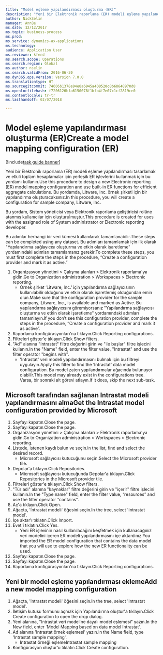 ```yaml
--- 
title: "Model eşleme yapılandırması oluşturma (ER)"
description: "Yeni bir Elektronik raporlama (ER) modeli eşleme yapılandırması tasarlamak ve etkili toplam hesaplamalar için yerleşik ER işlevlerini kullanmak için bu yordamı kullanın."
author: NickSelin
manager: AnnBe
ms.date: 12/12/2017
ms.topic: business-process
ms.prod: 
ms.service: dynamics-ax-applications
ms.technology: 
audience: Application User
ms.reviewer: kfend
ms.search.scope: Operations
ms.search.region: Global
ms.author: nselin
ms.search.validFrom: 2016-06-30
ms.dyn365.ops.version: Version 7.0.0
ms.translationtype: HT
ms.sourcegitcommit: 74606b1378e94e8a6945a408520c8b68648970d8
ms.openlocfilehash: f7206126bfa6150078f1bfb4f7e07c1cf2819ce0
ms.contentlocale: tr-tr
ms.lasthandoff: 02/07/2018

---
```

# <a name="create-a-model-mapping-configuration-er"></a><span data-ttu-id="d546f-103">Model eşleme yapılandırması oluşturma (ER)</span><span class="sxs-lookup"><span data-stu-id="d546f-103">Create a model mapping configuration (ER)</span></span>

[!include[task guide banner](../../includes/task-guide-banner.md)]

<span data-ttu-id="d546f-104">Yeni bir Elektronik raporlama (ER) modeli eşleme yapılandırması tasarlamak ve etkili toplam hesaplamalar için yerleşik ER işlevlerini kullanmak için bu yordamı kullanın.</span><span class="sxs-lookup"><span data-stu-id="d546f-104">Use this procedure to design a new Electronic reporting (ER) model mapping configuration and use built-in ER functions for efficient aggregate calculations.</span></span> <span data-ttu-id="d546f-105">Bu yordamda, Litware, Inc. örnek şirketi için bir yapılandırma oluşturacaksınız.</span><span class="sxs-lookup"><span data-stu-id="d546f-105">In this procedure, you will create a configuration for sample company, Litware, Inc.</span></span> 

<span data-ttu-id="d546f-106">Bu yordam, Sistem yöneticisi veya Elektronik raporlama geliştiricisi rolüne atanmış kullanıcılar için oluşturulmuştur.</span><span class="sxs-lookup"><span data-stu-id="d546f-106">This procedure is created for uses with the assigned role of System administrator or Electronic reporting developer.</span></span>

<span data-ttu-id="d546f-107">Bu adımlar herhangi bir veri kümesi kullanılarak tamamlanabilir.</span><span class="sxs-lookup"><span data-stu-id="d546f-107">These steps can be completed using any dataset.</span></span> <span data-ttu-id="d546f-108">Bu adımları tamamlamak için ilk olarak "Yapılandırma sağlayıcısı oluşturma ve etkin olarak işaretleme" yordamındaki adımları tamamlamanız gerekir.</span><span class="sxs-lookup"><span data-stu-id="d546f-108">To complete these steps, you must first complete the steps in the procedure, “Create a configuration provider and mark it as active.”</span></span>

1. <span data-ttu-id="d546f-109">Organizasyon yönetimi > Çalışma alanları > Elektronik raporlama'ya gidin.</span><span class="sxs-lookup"><span data-stu-id="d546f-109">Go to Organization administration > Workspaces > Electronic reporting.</span></span>
    * <span data-ttu-id="d546f-110">Örnek şirket ‘Litware, Inc.’ için yapılandırma sağlayıcısının kullanılabilir olduğunu ve etkin olarak işaretlemiş olduğundan emin olun.</span><span class="sxs-lookup"><span data-stu-id="d546f-110">Make sure that the configuration provider for the sample company, Litware, Inc., is available and marked as Active.</span></span> <span data-ttu-id="d546f-111">Bu yapılandırma sağlayıcısını göremiyorsanız "Yapılandırma sağlayıcısı oluşturma ve etkin olarak işaretleme" yordamındaki adımları tamamlayın.</span><span class="sxs-lookup"><span data-stu-id="d546f-111">If you don’t see this configuration provider, complete the steps in the procedure, “Create a configuration provider and mark it as active”.</span></span>  
2. <span data-ttu-id="d546f-112">Raporlama konfigürasyonları'na tıklayın.</span><span class="sxs-lookup"><span data-stu-id="d546f-112">Click Reporting configurations.</span></span>
3. <span data-ttu-id="d546f-113">Filtreleri göster'e tıklayın.</span><span class="sxs-lookup"><span data-stu-id="d546f-113">Click Show filters.</span></span>
4. <span data-ttu-id="d546f-114">"Ad" alanına "Intrastat" filtre değerini girin ve "ile başlar" filtre işlecini kullanın.</span><span class="sxs-lookup"><span data-stu-id="d546f-114">In the "Name" field, enter the filter value, "Intrastat" and use the filter operator "begins with".</span></span>
    * <span data-ttu-id="d546f-115">'Intrastat' veri modeli yapılandırmasını bulmak için bu filtreyi uygulayın.</span><span class="sxs-lookup"><span data-stu-id="d546f-115">Apply this filter to find the ‘Intrastat’ data model configuration.</span></span> <span data-ttu-id="d546f-116">Bu model zaten yapılandırmalar ağacında bulunuyor olabilir.</span><span class="sxs-lookup"><span data-stu-id="d546f-116">This model may already exist in the configurations tree.</span></span> <span data-ttu-id="d546f-117">Varsa, bir sonraki alt görevi atlayın.</span><span class="sxs-lookup"><span data-stu-id="d546f-117">If it does, skip the next sub-task.</span></span>   

## <a name="get-the-intrastat-model-configuration-provided-by-microsoft"></a><span data-ttu-id="d546f-118">Microsoft tarafından sağlanan Intrastat modeli yapılandırmasını alma</span><span class="sxs-lookup"><span data-stu-id="d546f-118">Get the Intrastat model configuration provided by Microsoft</span></span>
1. <span data-ttu-id="d546f-119">Sayfayı kapatın.</span><span class="sxs-lookup"><span data-stu-id="d546f-119">Close the page.</span></span>
2. <span data-ttu-id="d546f-120">Sayfayı kapatın.</span><span class="sxs-lookup"><span data-stu-id="d546f-120">Close the page.</span></span>
3. <span data-ttu-id="d546f-121">Organizasyon yönetimi > Çalışma alanları > Elektronik raporlama'ya gidin.</span><span class="sxs-lookup"><span data-stu-id="d546f-121">Go to Organization administration > Workspaces > Electronic reporting.</span></span>
4. <span data-ttu-id="d546f-122">Listede, istenen kaydı bulun ve seçin.</span><span class="sxs-lookup"><span data-stu-id="d546f-122">In the list, find and select the desired record.</span></span>
    * <span data-ttu-id="d546f-123">Microsoft sağlayıcısı kutucuğunu seçin.</span><span class="sxs-lookup"><span data-stu-id="d546f-123">Select the Microsoft provider tile.</span></span>  
5. <span data-ttu-id="d546f-124">Depolar'a tıklayın.</span><span class="sxs-lookup"><span data-stu-id="d546f-124">Click Repositories.</span></span>
    * <span data-ttu-id="d546f-125">Microsoft sağlayıcısı kutucuğunda Depolar'a tıklayın.</span><span class="sxs-lookup"><span data-stu-id="d546f-125">Click Repositories in the Microsoft provider tile.</span></span>  
6. <span data-ttu-id="d546f-126">Filtreleri göster'e tıklayın.</span><span class="sxs-lookup"><span data-stu-id="d546f-126">Click Show filters.</span></span>
7. <span data-ttu-id="d546f-127">"Tür adı" alanına "kaynaklar" filtre değerini girin ve "içerir" filtre işlecini kullanın.</span><span class="sxs-lookup"><span data-stu-id="d546f-127">In the "Type name" field, enter the filter value, “resources” and use the filter operator "contains".</span></span> 
8. <span data-ttu-id="d546f-128">Aç'a tıklayın.</span><span class="sxs-lookup"><span data-stu-id="d546f-128">Click Open.</span></span>
9. <span data-ttu-id="d546f-129">Ağaçta, 'Intrastat modeli' öğesini seçin.</span><span class="sxs-lookup"><span data-stu-id="d546f-129">In the tree, select 'Intrastat model'.</span></span>
10. <span data-ttu-id="d546f-130">İçe aktar'ı tıklatın.</span><span class="sxs-lookup"><span data-stu-id="d546f-130">Click Import.</span></span>
11. <span data-ttu-id="d546f-131">Evet'i tıklatın.</span><span class="sxs-lookup"><span data-stu-id="d546f-131">Click Yes.</span></span>
    * <span data-ttu-id="d546f-132">Yeni ER işlevinin nasıl kullanılacağını keşfetmek için kullanacağınız veri modelini içeren ER modeli yapılandırmasını içe aktardınız.</span><span class="sxs-lookup"><span data-stu-id="d546f-132">You imported the ER model configuration that contains the data model that you will use to explore how the new ER functionality can be used.</span></span>  
12. <span data-ttu-id="d546f-133">Sayfayı kapatın.</span><span class="sxs-lookup"><span data-stu-id="d546f-133">Close the page.</span></span>
13. <span data-ttu-id="d546f-134">Sayfayı kapatın.</span><span class="sxs-lookup"><span data-stu-id="d546f-134">Close the page.</span></span>
14. <span data-ttu-id="d546f-135">Raporlama konfigürasyonları'na tıklayın.</span><span class="sxs-lookup"><span data-stu-id="d546f-135">Click Reporting configurations.</span></span>

## <a name="add-a-new-model-mapping-configuration"></a><span data-ttu-id="d546f-136">Yeni bir model eşleme yapılandırması ekleme</span><span class="sxs-lookup"><span data-stu-id="d546f-136">Add a new model mapping configuration</span></span>
1. <span data-ttu-id="d546f-137">Ağaçta, 'Intrastat modeli' öğesini seçin.</span><span class="sxs-lookup"><span data-stu-id="d546f-137">In the tree, select 'Intrastat model'.</span></span>
2. <span data-ttu-id="d546f-138">İletişim kutusu formunu açmak için Yapılandırma oluştur'a tıklayın.</span><span class="sxs-lookup"><span data-stu-id="d546f-138">Click Create configuration to open the drop dialog.</span></span>
3. <span data-ttu-id="d546f-139">Yeni alanına, "Intrastat veri modeline dayalı model eşlemesi" yazın.</span><span class="sxs-lookup"><span data-stu-id="d546f-139">In the New field, enter 'Model Mapping based on data model Intrastat'.</span></span>
4. <span data-ttu-id="d546f-140">Ad alanına 'Intrastat örnek eşlemesi' yazın.</span><span class="sxs-lookup"><span data-stu-id="d546f-140">In the Name field, type 'Intrastat sample mapping'.</span></span>
    * <span data-ttu-id="d546f-141">Intrastat örneği eşleme</span><span class="sxs-lookup"><span data-stu-id="d546f-141">Intrastat sample mapping</span></span>  
5. <span data-ttu-id="d546f-142">Konfigürasyon oluştur'u tıklatın.</span><span class="sxs-lookup"><span data-stu-id="d546f-142">Click Create configuration.</span></span>


